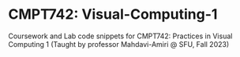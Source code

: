 # CMPT742: Visual-Computing-1
Coursework and Lab code snippets for CMPT742: Practices in Visual Computing 1 (Taught by professor Mahdavi-Amiri @ SFU, Fall 2023)
